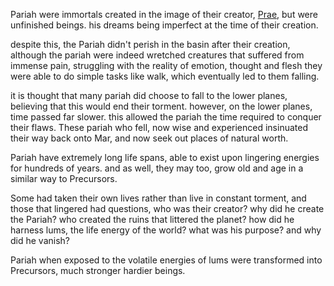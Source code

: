 Pariah were immortals created in the image of their creator, [Prae](https://nim.miraheze.org/wiki/Prae "Prae"), but were unfinished beings. his dreams being imperfect at the time of their creation.

despite this, the Pariah didn't perish in the basin after their creation, although the pariah were indeed wretched creatures that suffered from immense pain, struggling with the reality of emotion, thought and flesh they were able to do simple tasks like walk, which eventually led to them falling.

it is thought that many pariah did choose to fall to the lower planes, believing that this would end their torment. however, on the lower planes, time passed far slower. this allowed the pariah the time required to conquer their flaws. These pariah who fell, now wise and experienced insinuated their way back onto Mar, and now seek out places of natural worth.

Pariah have extremely long life spans, able to exist upon lingering energies for hundreds of years. and as well, they may too, grow old and age in a similar way to Precursors.  

Some had taken their own lives rather than live in constant torment, and those that lingered had questions, who was their creator? why did he create the Pariah? who created the ruins that littered the planet? how did he harness lums, the life energy of the world? what was his purpose? and why did he vanish?

Pariah when exposed to the volatile energies of lums were transformed into Precursors, much stronger hardier beings.